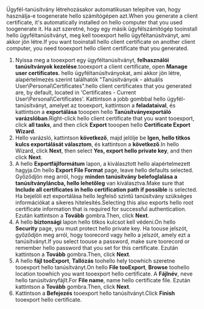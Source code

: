 <span data-ttu-id="466ad-101">Ügyfél-tanúsítvány létrehozásakor automatikusan telepítve van, hogy használja-e toogenerate hello számítógépen azt.</span><span class="sxs-lookup"><span data-stu-id="466ad-101">When you generate a client certificate, it's automatically installed on hello computer that you used toogenerate it.</span></span> <span data-ttu-id="466ad-102">Ha azt szeretné, hogy egy másik ügyfélszámítógép tooinstall hello ügyféltanúsítványt, meg kell tooexport hello ügyféltanúsítványt, ami akkor jön létre.</span><span class="sxs-lookup"><span data-stu-id="466ad-102">If you want tooinstall hello client certificate on another client computer, you need tooexport hello client certificate that you generated.</span></span>                              

1. <span data-ttu-id="466ad-103">Nyissa meg a tooexport egy ügyféltanúsítványt, **felhasználói tanúsítványok kezelése**.</span><span class="sxs-lookup"><span data-stu-id="466ad-103">tooexport a client certificate, open **Manage user certificates**.</span></span> <span data-ttu-id="466ad-104">hello ügyféltanúsítványokat, ami akkor jön létre, alapértelmezés szerint találhatók "Tanúsítványok - aktuális User\Personal\Certificates".</span><span class="sxs-lookup"><span data-stu-id="466ad-104">hello client certificates that you generated are, by default, located in 'Certificates - Current User\Personal\Certificates'.</span></span> <span data-ttu-id="466ad-105">Kattintson a jobb gombbal hello ügyfél-tanúsítványt, amelyet az tooexport, kattintson a **feladataival**, és kattintson a **exportálása** tooopen hello **Tanúsítványexportáló varázslóban**.</span><span class="sxs-lookup"><span data-stu-id="466ad-105">Right-click hello client certificate that you want tooexport, click **all tasks**, and then click **Export** tooopen hello **Certificate Export Wizard**.</span></span>
2. <span data-ttu-id="466ad-106">Hello varázsló, kattintson **következő**, majd jelölje be **Igen, hello titkos kulcs exportálását választom**, és kattintson a **következő**.</span><span class="sxs-lookup"><span data-stu-id="466ad-106">In hello Wizard, click **Next**, then select **Yes, export hello private key**, and then click **Next**.</span></span>
3. <span data-ttu-id="466ad-107">A hello **Exportfájlformátum** lapon, a kiválasztott hello alapértelmezett hagyja.</span><span class="sxs-lookup"><span data-stu-id="466ad-107">On hello **Export File Format** page, leave hello defaults selected.</span></span> <span data-ttu-id="466ad-108">Győződjön meg arról, hogy **minden tanúsítvány belefoglalása a tanúsítványláncba, hello lehetőleg** van kiválasztva.</span><span class="sxs-lookup"><span data-stu-id="466ad-108">Make sure that **Include all certificates in hello certification path if possible** is selected.</span></span> <span data-ttu-id="466ad-109">Ha bejelöli ezt exportálása hello legfelső szintű tanúsítvány szükséges információkat a sikeres hitelesítés.</span><span class="sxs-lookup"><span data-stu-id="466ad-109">Selecting this also exports hello root certificate information that is required for successful authentication.</span></span> <span data-ttu-id="466ad-110">Ezután kattintson a **Tovább** gombra.</span><span class="sxs-lookup"><span data-stu-id="466ad-110">Then, click **Next**.</span></span>
4. <span data-ttu-id="466ad-111">A hello **biztonsági** lapon hello titkos kulcsot kell védeni.</span><span class="sxs-lookup"><span data-stu-id="466ad-111">On hello **Security** page, you must protect hello private key.</span></span> <span data-ttu-id="466ad-112">Ha toouse jelszót, győződjön meg arról, hogy toorecord vagy hello a jelszót, amely ezt a tanúsítványt.</span><span class="sxs-lookup"><span data-stu-id="466ad-112">If you select toouse a password, make sure toorecord or remember hello password that you set for this certificate.</span></span> <span data-ttu-id="466ad-113">Ezután kattintson a **Tovább** gombra.</span><span class="sxs-lookup"><span data-stu-id="466ad-113">Then, click **Next**.</span></span>
5. <span data-ttu-id="466ad-114">A hello **fájl tooExport**, **Tallózás** toohello hely toowhich szeretne tooexport hello tanúsítványt.</span><span class="sxs-lookup"><span data-stu-id="466ad-114">On hello **File tooExport**, **Browse** toohello location toowhich you want tooexport hello certificate.</span></span> <span data-ttu-id="466ad-115">A **Fájlnév**, neve hello tanúsítványfájlt.</span><span class="sxs-lookup"><span data-stu-id="466ad-115">For **File name**, name hello certificate file.</span></span> <span data-ttu-id="466ad-116">Ezután kattintson a **Tovább** gombra.</span><span class="sxs-lookup"><span data-stu-id="466ad-116">Then, click **Next**.</span></span>
6. <span data-ttu-id="466ad-117">Kattintson a **Befejezés** tooexport hello tanúsítványt.</span><span class="sxs-lookup"><span data-stu-id="466ad-117">Click **Finish** tooexport hello certificate.</span></span>
